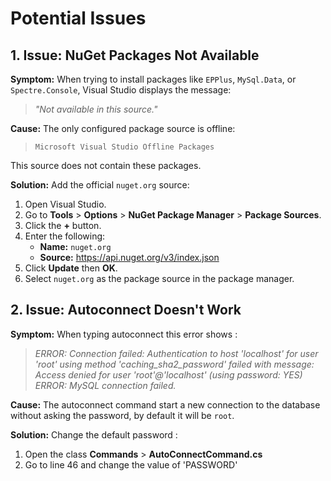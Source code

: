 # Potential Issues

## 1. Issue: NuGet Packages Not Available

**Symptom:** When trying to install packages like `EPPlus`, `MySql.Data`, or `Spectre.Console`, Visual Studio displays the message:

> *"Not available in this source."*

**Cause:** The only configured package source is offline:
> `Microsoft Visual Studio Offline Packages`

This source does not contain these packages.

**Solution:** Add the official `nuget.org` source:
1. Open Visual Studio.
2. Go to **Tools** > **Options** > **NuGet Package Manager** > **Package Sources**.
3. Click the **+** button.
4. Enter the following:
   - **Name:** `nuget.org`
   - **Source:** <https://api.nuget.org/v3/index.json>
5. Click **Update** then **OK**.
6. Select `nuget.org` as the package source in the package manager.


## 2. Issue: Autoconnect Doesn't Work

**Symptom:** When typing autoconnect this error shows : 

> *ERROR: Connection failed: Authentication to host 'localhost' for user 'root' using method 'caching_sha2_password' failed with message: Access denied for user 'root'@'localhost' (using password: YES)*
> *ERROR: MySQL connection failed.*

**Cause:** The autoconnect command start a new connection to the database without asking the password, by default it will be ```root```.

**Solution:** Change the default password :
1. Open the class **Commands** > **AutoConnectCommand.cs**
2. Go to line 46 and change the value of 'PASSWORD'